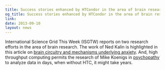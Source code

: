 ```yaml
---
title: Success stories enhanced by HTCondor in the area of brain research
og_title: Success stories enhanced by HTCondor in the area of brain research
link: 
date: 2013-09-10
layout: news
---
```


International Science Grid This Week (ISGTW) reports on two research efforts in the area of brain research. The work of Ned Kalin is highlighted in this article on <a href="http://www.isgtw.org/feature/brain-circuitry-and-mechanisms-underlying-anxiety-uncovered" data-proofer-ignore>brain circuitry and mechanisms underlying anxiety</a>. And, high throughput computing permits the research of Mike Koenigs in <a href="http://www.isgtw.org/feature/psychopathy-research-ripe-discovery-high-throughput-computing" data-proofer-ignore>psychopathy</a> to analyze data in days, when without HTC, it might take years.  
